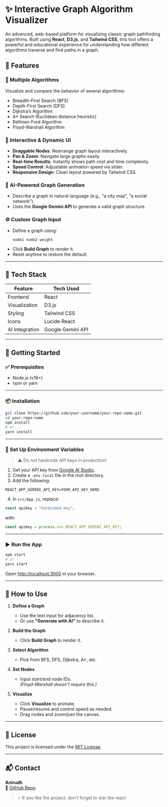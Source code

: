 # ✨ Interactive Graph Algorithm Visualizer

An advanced, web-based platform for visualizing classic graph pathfinding algorithms. Built using **React**, **D3.js**, and **Tailwind CSS**, this tool offers a powerful and educational experience for understanding how different algorithms traverse and find paths in a graph.



## 🚀 Features

### 🧠 Multiple Algorithms
Visualize and compare the behavior of several algorithms:
- Breadth-First Search (BFS)
- Depth-First Search (DFS)
- Dijkstra’s Algorithm
- A* Search (Euclidean distance heuristic)
- Bellman-Ford Algorithm
- Floyd-Warshall Algorithm

### 🎨 Interactive & Dynamic UI
- **Draggable Nodes**: Rearrange graph layout interactively.
- **Pan & Zoom**: Navigate large graphs easily.
- **Real-time Results**: Instantly shows path cost and time complexity.
- **Speed Control**: Adjustable animation speed via slider.
- **Responsive Design**: Clean layout powered by Tailwind CSS.

### 🤖 AI-Powered Graph Generation
- Describe a graph in natural language (e.g., “a city map”, “a social network”).
- Uses the **Google Gemini API** to generate a valid graph structure.

### ⚙️ Custom Graph Input
- Define a graph using:
  ```
  node1 node2 weight
  ```
- Click **Build Graph** to render it.
- Reset anytime to restore the default.

---

## 🧰 Tech Stack

| Feature         | Tech Used           |
|------------------|----------------------|
| Frontend         | React                |
| Visualization    | D3.js                |
| Styling          | Tailwind CSS         |
| Icons            | Lucide React         |
| AI Integration   | Google Gemini API    |

---

## 🔧 Getting Started

### ✅ Prerequisites
- Node.js (v16+)
- npm or yarn

---

### 📦 Installation

```bash
git clone https://github.com/your-username/your-repo-name.git
cd your-repo-name
npm install
# or
yarn install
```

---

### 🔐 Set Up Environment Variables

> ⚠️ Do not hardcode API keys in production!

1. Get your API key from [Google AI Studio](https://aistudio.google.com/).
2. Create a `.env.local` file in the root directory.
3. Add the following:

```env
REACT_APP_GEMINI_API_KEY=YOUR_API_KEY_HERE
```

4. In `src/App.js`, replace:

```js
const apiKey = "hardcoded-key";
```

with:

```js
const apiKey = process.env.REACT_APP_GEMINI_API_KEY;
```

---

### ▶️ Run the App

```bash
npm start
# or
yarn start
```

Open [http://localhost:3000](http://localhost:3000) in your browser.

---

## 🧪 How to Use

1. **Define a Graph**
   - Use the text input for adjacency list.
   - Or use **"Generate with AI"** to describe it.

2. **Build the Graph**
   - Click **Build Graph** to render it.

3. **Select Algorithm**
   - Pick from BFS, DFS, Dijkstra, A*, etc.

4. **Set Nodes**
   - Input start/end node IDs.  
     *(Floyd-Warshall doesn't require this.)*

5. **Visualize**
   - Click **Visualize** to animate.
   - Pause/resume and control speed as needed.
   - Drag nodes and zoom/pan the canvas.

---

## 📄 License

This project is licensed under the [MIT License](./LICENSE.md).

---

## 📬 Contact

**Anirudh**  
🔗 [GitHub Repo](https://github.com/your-username/your-repo-name)

> ⭐ If you like the project, don't forget to star the repo!
